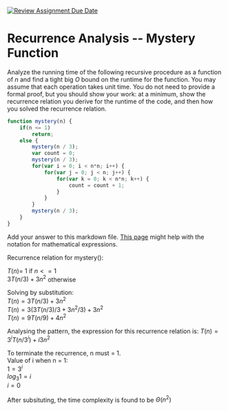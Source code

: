 [![Review Assignment Due Date](https://classroom.github.com/assets/deadline-readme-button-24ddc0f5d75046c5622901739e7c5dd533143b0c8e959d652212380cedb1ea36.svg)](https://classroom.github.com/a/OlW38W4k)
# Recurrence Analysis -- Mystery Function

Analyze the running time of the following recursive procedure as a function of
$n$ and find a tight big $O$ bound on the runtime for the function. You may
assume that each operation takes unit time. You do not need to provide a formal
proof, but you should show your work: at a minimum, show the recurrence relation
you derive for the runtime of the code, and then how you solved the recurrence
relation.

```javascript
function mystery(n) {
    if(n <= 1)
        return;
    else {
        mystery(n / 3);
        var count = 0;
        mystery(n / 3);
        for(var i = 0; i < n*n; i++) {
            for(var j = 0; j < n; j++) {
                for(var k = 0; k < n*n; k++) {
                    count = count + 1;
                }
            }
        }
        mystery(n / 3);
    }
}
```

Add your answer to this markdown file. [This
page](https://docs.github.com/en/get-started/writing-on-github/working-with-advanced-formatting/writing-mathematical-expressions)
might help with the notation for mathematical expressions.


Recurrence relation for mystery():

$T(n) =$ 1 if $n <= 1$ <br>
$3T(n / 3) + 3n^2$ otherwise <br>

Solving by substitution:<br>
$T(n) = 3T(n/3) + 3n^2$<br>
$T(n) = 3(3T(n/3)/3 + 3n^2/3) + 3n^2$<br>
$T(n) = 9T(n/9) + 4n^2$<br>

Analysing the pattern, the expression for this recurrence relation is: $T(n) = 3^iT(n/3^i) + i3n^2$<br>

To terminate the recurrence, n must = 1. <br>
Value of i when n = 1: <br>
$1 = 3^i$<br>
$log_3{1} = i$<br>
$i = 0$<br>

After subsituting, the time complexity is found to be $\Theta(n^2)$




